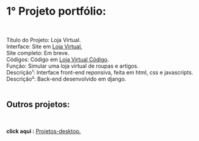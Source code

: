 <h1> 1° Projeto portfólio:</h1><br>

Titulo do Projeto: Loja Virtual.<br>
Interface: Site em  <a href='https://rodolfo-desenvolve.github.io/Loja_virtual/'>Loja Virtual.</a><br>
Site completo: Em breve.<br>
Códigos: Código em <a href='https://github.com/Rodolfo-desenvolve/Loja_virtual'>Loja Virtual Código</a>.<br>
Função: Simular uma loja virtual de roupas e artigos.<br>
Descrição¹: Interface front-end reponsiva, feita em html, css e javascripts.<br>
Descrição²: Back-end desenvolvido em django.<br><br>

<h2> Outros projetos:</h2><br>

 **click aqui :** <a href='https://github.com/Rodolfo-desenvolve/python-desktop'>Projetos-desktop.</a><br><br>

